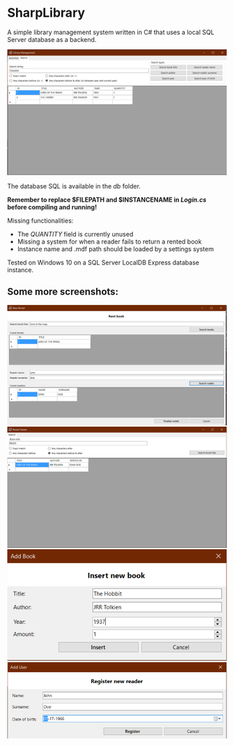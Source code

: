 # SharpLibrary

A simple library management system written in C# that uses a local SQL Server database as a backend.

![Screenshot](photos/searchdb.PNG "Main Window")

The database SQL is available in the _db_ folder.

**Remember to replace $FILEPATH and $INSTANCENAME in _Login.cs_ before compiling and running!**

Missing functionalities:
- The _QUANTITY_ field is currently unused
- Missing a system for when a reader fails to return a rented book
- Instance name and .mdf path should be loaded by a settings system

Tested on Windows 10 on a SQL Server LocalDB Express database instance.

## Some more screenshots:

![Rental](photos/rent.PNG "Renting book")
![RentalView](photos/rentview.PNG "View rentals")
![RegBook](photos/registerbook.PNG "Add book")
![RegUser](photos/registeruser.PNG "Add user")
